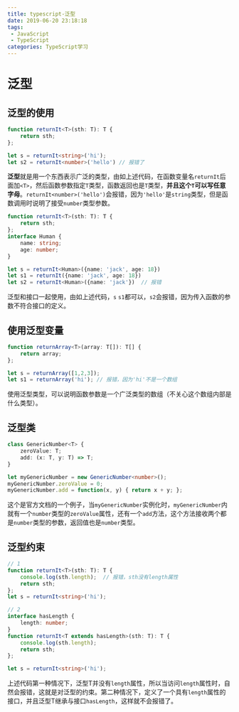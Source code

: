 ```yaml
---
title: typescript-泛型
date: 2019-06-20 23:18:18
tags: 
 - JavaScript 
 - TypeScript
categories: TypeScript学习
---
```

# 泛型
## 泛型的使用
```ts
function returnIt<T>(sth: T): T {
    return sth;
};

let s = returnIt<string>('hi');
let s2 = returnIt<number>('hello') // 报错了
```
**泛型**就是用一个东西表示广泛的类型，由如上述代码，在函数变量名`returnIt`后面加`<T>`，然后函数参数指定`T`类型，函数返回也是`T`类型，**并且这个`T`可以写任意字母**。`returnIt<number>('hello')`会报错，因为`'hello'`是`string`类型，但是函数调用时说明了接受`number`类型参数。

<!-- more -->

```ts
function returnIt<T>(sth: T): T {
    return sth;
};
interface Human {
    name: string;
    age: number;
}

let s = returnIt<Human>({name: 'jack', age: 18})
let s1 = returnIt({name: 'jack', age: 18})
let s2 = returnIt<Human>({name: 'jack'})  // 报错
```
泛型和接口一起使用，由如上述代码，`s` `s1`都可以，`s2`会报错，因为传入函数的参数不符合接口的定义。

## 使用泛型变量
```ts
function returnArray<T>(array: T[]): T[] {
    return array;
};

let s = returnArray([1,2,3]);
let s1 = returnArray('hi'); // 报错，因为'hi'不是一个数组
```
使用泛型类型，可以说明函数参数是一个广泛类型的数组（不关心这个数组内部是什么类型）。

## 泛型类
```ts
class GenericNumber<T> {
    zeroValue: T;
    add: (x: T, y: T) => T;
}

let myGenericNumber = new GenericNumber<number>();
myGenericNumber.zeroValue = 0;
myGenericNumber.add = function(x, y) { return x + y; };
```
这个是官方文档的一个例子，当`myGenericNumber`实例化时，`myGenericNumber`内就有一个`number`类型的`zeroValue`属性，还有一个`add`方法，这个方法接收两个都是`number`类型的参数，返回值也是`number`类型。

## 泛型约束
```ts
// 1
function returnIt<T>(sth: T): T {
    console.log(sth.length);  // 报错，sth没有length属性
    return sth;
};
let s = returnIt<string>('hi');

// 2
interface hasLength {
    length: number;
}
function returnIt<T extends hasLength>(sth: T): T {
    console.log(sth.length);
    return sth;
};

let s = returnIt<string>('hi');
```
上述代码第一种情况下，泛型T并没有`length`属性，所以当访问`length`属性时，自然会报错，这就是对泛型的约束。第二种情况下，定义了一个具有`length`属性的接口，并且泛型T继承与接口`hasLength`，这样就不会报错了。